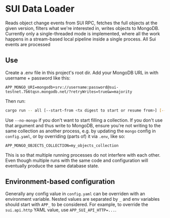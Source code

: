 # SUI Data Loader

Reads object change events from SUI RPC, fetches the full objects at the given version, filters what we're interested in, writes objects to MongoDB.
Currently only a single-threaded mode is implemented, where all the work happens in a stream-based local pipeline inside a single process.
All Sui events are processed

## Use
Create a .env file in this project's root dir. Add your MongoDB URL in with username + password like this:

`APP_MONGO_URI=mongodb+srv://username:password@sui-testnet.7b6tqsn.mongodb.net/?retryWrites=true&w=majority`

Then run:

```bash
cargo run -- all [--start-from <tx digest to start or resume from>] [--no-mongo]
```

Use `--no-mongo` if you don't want to start filling a collection.
If you don't use that argument and thus write to MongoDB, ensure you're not writing to the same collection as another process,
e.g. by updating the `mongo` config in `config.yaml`, or by overriding (parts of) it via `.env`, like so:

```dotenv
APP_MONGO_OBJECTS_COLLECTION=my_objects_collection
```

This is so that multiple running processes do not interfere with each other. Even though multiple runs with the same code
and configuration will eventually produce the same database state.

## Environment-based configuration

Generally any config value in `config.yaml` can be overriden with an environment variable.
Nested values are separated by `_` and env variables should start with `APP_` to be considered.
For example, to override the `sui.api.http` YAML value, use `APP_SUI_API_HTTP=...`.
